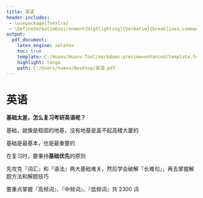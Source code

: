 ```yaml
---
title: 英语
header-includes:
 - \usepackage{fvextra}
 - \DefineVerbatimEnvironment{Highlighting}{Verbatim}{breaklines,commandchars=\\\{\}}
output:
  pdf_document:
    latex_engine: xelatex
    toc: true
    template: C:/Huaxv/Huaxv-Tool/markdown-preview=enhanced/template.tex
    highlight: tango
    path: C:/Users/huaxv/Desktop/英语.pdf
---
```


# 英语

**基础太差，怎么复习考研英语呢？**

基础，就像是稳固的地基，没有地基是盖不起高楼大厦的

基础是最基本，也是最重要的

在复习时，要秉持**基础优先**的原则

先攻克『词汇』和『语法』两大基础难关，然后学会破解『长难句』，再去掌握解题方法和解题技巧

要重点掌握『高频词』、『中频词』、『低频词』共 $2300$ 词